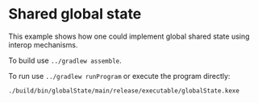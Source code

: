 # Shared global state

This example shows how one could implement global shared state using interop mechanisms.

To build use `../gradlew assemble`.

To run use `../gradlew runProgram` or execute the program directly:

    ./build/bin/globalState/main/release/executable/globalState.kexe
